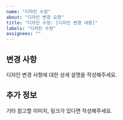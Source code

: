 ```yaml
---
name: "디자인 수정"
about: "디자인 변경 요청"
title: "디자인 수정: [디자인 변경 내용]"
labels: "디자인 수정"
assignees: ""
---
```


## 변경 사항

디자인 변경 사항에 대한 상세 설명을 작성해주세요.

## 추가 정보

기타 참고할 이미지, 링크가 있다면 작성해주세요.
